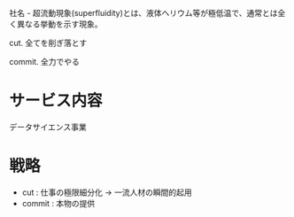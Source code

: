 社名 - 超流動現象(superfluidity)とは、液体ヘリウム等が極低温で、通常とは全く異なる挙動を示す現象。


cut.
全てを削ぎ落とす

commit.
全力でやる

# サービス内容

データサイエンス事業

# 戦略

- cut  : 仕事の極限細分化 -> 一流人材の瞬間的起用
- commit : 本物の提供
